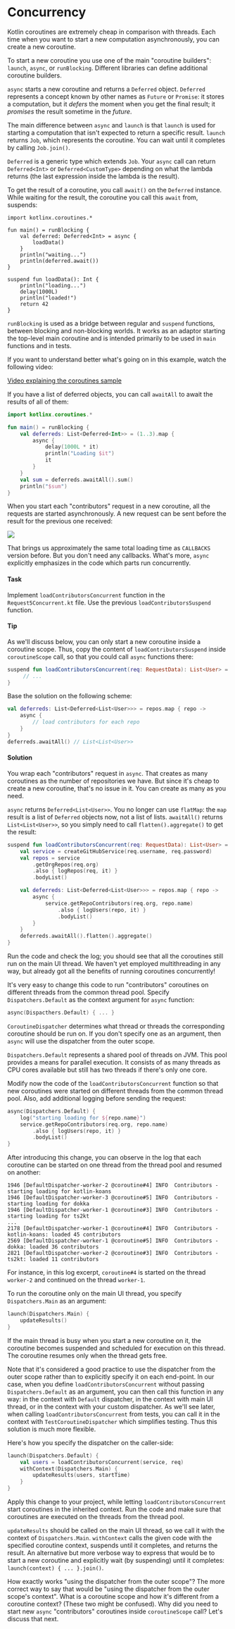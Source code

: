 # Concurrency

Kotlin coroutines are extremely cheap in comparison with threads.
Each time when you want to start a new computation asynchronously, you can create a new coroutine.

To start a new coroutine you use one of the main "coroutine builders": `launch`, `async`, or `runBlocking`.
Different libraries can define additional coroutine builders.

`async` starts a new coroutine and returns a `Deferred` object.
`Deferred` represents a concept known by other names as `Future` or `Promise`:
it stores a computation, but it *defers* the moment when you get the final result; 
it *promises* the result sometime in the *future*.

The main difference between `async` and `launch` is that `launch` is used for starting
a computation that isn't expected to return a specific result.
`launch` returns `Job`, which represents the coroutine.
You can wait until it completes by calling `Job.join()`. 

`Deferred` is a generic type which extends `Job`.
Your `async` call can return `Deferred<Int>` or `Deferred<CustomType>`
depending on what the lambda returns (the last expression inside the lambda is the result).

To get the result of a coroutine, you call `await()` on the `Deferred` instance.
While waiting for the result, the coroutine you call this `await` from, suspends:

```run-kotlin
import kotlinx.coroutines.*

fun main() = runBlocking {
    val deferred: Deferred<Int> = async {
        loadData()
    }
    println("waiting...")
    println(deferred.await())
}

suspend fun loadData(): Int {
    println("loading...")
    delay(1000L)
    println("loaded!")
    return 42
}
```

`runBlocking` is used as a bridge between regular and `suspend` functions, between blocking and non-blocking worlds.
It works as an adaptor starting the top-level main coroutine and is intended primarily to be used in `main` functions
and in tests.

If you want to understand better what's going on in this example, watch the following video:

[Video explaining the coroutines sample](https://youtu.be/zEZc5AmHQhk) 

If you have a list of deferred objects, you can call `awaitAll` to await the results of all of them:

```kotlin
import kotlinx.coroutines.*

fun main() = runBlocking {
    val deferreds: List<Deferred<Int>> = (1..3).map {
        async {
            delay(1000L * it)
            println("Loading $it")
            it
        }
    }
    val sum = deferreds.awaitAll().sum()
    println("$sum")
}
```

When you start each "contributors" request in a new coroutine,
all the requests are started asynchronously.
A new request can be sent before the result for the previous one received:  

![](./assets/5-concurrency/Concurrency.png)

That brings us approximately the same total loading time as `CALLBACKS` version before.
But you don't need any callbacks.
What's more, `async` explicitly emphasizes in the code which parts run concurrently.  

#### Task

Implement `loadContributorsConcurrent` function in the `Request5Concurrent.kt` file.
Use the previous `loadContributorsSuspend` function.
 
#### Tip

As we'll discuss below, you can only start a new coroutine inside a coroutine scope.
Thus, copy the content of `loadContributorsSuspend` inside `coroutineScope` call,
so that you could call `async` functions there:

```kotlin
suspend fun loadContributorsConcurrent(req: RequestData): List<User> = coroutineScope {
     // ...
}
```

Base the solution on the following scheme:

```kotlin
val deferreds: List<Deferred<List<User>>> = repos.map { repo ->
    async {
        // load contributors for each repo
    }
}
deferreds.awaitAll() // List<List<User>> 
```

#### Solution

You wrap each "contributors" request in `async`.
That creates as many coroutines as the number of repositories we have.
But since it's cheap to create a new coroutine, that's no issue in it.
You can create as many as you need.
 
`async` returns `Deferred<List<User>>`. 
You no longer can use `flatMap`: the `map` result is a list of `Deferred` objects now, not a list of lists.
`awaitAll()` returns `List<List<User>>`, so you simply need to call `flatten().aggregate()` to get the result: 

```kotlin
suspend fun loadContributorsConcurrent(req: RequestData): List<User> = coroutineScope {
    val service = createGitHubService(req.username, req.password)
    val repos = service
        .getOrgRepos(req.org)
        .also { logRepos(req, it) }
        .bodyList()

    val deferreds: List<Deferred<List<User>>> = repos.map { repo ->
        async {
            service.getRepoContributors(req.org, repo.name)
                .also { logUsers(repo, it) }
                .bodyList()
        }
    }
    deferreds.awaitAll().flatten().aggregate()
}
```

Run the code and check the log; you should see that all the coroutines still run on the main UI thread.
We haven't yet employed multithreading in any way,
but already got all the benefits of running coroutines concurrently!

It's very easy to change this code to run "contributors" coroutines on different threads from the common thread pool.
Specify `Dispatchers.Default` as the context argument for `async` function:

```kotlin
async(Dispacthers.Default) { ... }
``` 

`CoroutineDispatcher` determines what thread or threads the corresponding coroutine should be run on.
If you don't specify one as an argument, then `async` will use the dispatcher from the outer scope.

`Dispatchers.Default` represents a shared pool of threads on JVM.
This pool provides a means for parallel execution. 
It consists of as many threads as CPU cores available but still has two threads if there's only one core. 

Modify now the code of the `loadContributorsConcurrent` function so that new coroutines were started on different
threads from the common thread pool.
Also, add additional logging before sending the request:

```kotlin
async(Dispatchers.Default) {
    log("starting loading for ${repo.name}")
    service.getRepoContributors(req.org, repo.name)
        .also { logUsers(repo, it) }
        .bodyList()
}
```

After introducing this change, you can observe in the log that each coroutine can be started on one thread
from the thread pool and resumed on another:

```
1946 [DefaultDispatcher-worker-2 @coroutine#4] INFO  Contributors - starting loading for kotlin-koans
1946 [DefaultDispatcher-worker-3 @coroutine#5] INFO  Contributors - starting loading for dokka
1946 [DefaultDispatcher-worker-1 @coroutine#3] INFO  Contributors - starting loading for ts2kt
...
2178 [DefaultDispatcher-worker-1 @coroutine#4] INFO  Contributors - kotlin-koans: loaded 45 contributors
2569 [DefaultDispatcher-worker-1 @coroutine#5] INFO  Contributors - dokka: loaded 36 contributors
2821 [DefaultDispatcher-worker-2 @coroutine#3] INFO  Contributors - ts2kt: loaded 11 contributors
``` 

For instance, in this log excerpt, `coroutine#4` is started on the thread `worker-2` and continued on the thread `worker-1`.

To run the coroutine only on the main UI thread, you specify `Dispatchers.Main` as an argument:  

```kotlin
launch(Dispatchers.Main) {
    updateResults()
}
```

If the main thread is busy when you start a new coroutine on it,
the coroutine becomes suspended and scheduled for execution on this thread.
The coroutine resumes only when the thread gets free.

Note that it's considered a good practice to use the dispatcher from the outer scope rather than to explicitly specify it
on each end-point.
In our case, when you define `loadContributorsConcurrent` without passing `Dispatchers.Default` as an argument,
you can then call this function in any way: in the context with `Default` dispatcher,
in the context with main UI thread, or in the context with your custom dispatcher.
As we'll see later, when calling `loadContributorsConcurrent` from tests, you can call it in the context with 
`TestCoroutineDispatcher` which simplifies testing. Thus this solution is much more flexible. 

Here's how you specify the dispatcher on the caller-side:

```kotlin
launch(Dispatchers.Default) {
    val users = loadContributorsConcurrent(service, req)
    withContext(Dispatchers.Main) {
        updateResults(users, startTime)
    }
}
```

Apply this change to your project, while letting `loadContributorsConcurrent` start coroutines in the inherited context.
Run the code and make sure that coroutines are executed on the threads from the thread pool. 

`updateResults` should be called on the main UI thread, so we call it with the context of `Dispatchers.Main`.
`withContext` calls the given code with the specified coroutine context, suspends until it completes,
and returns the result.
An alternative but more verbose way to express that would be to start a new coroutine and explicitly wait (by
suspending) until it completes: `launch(context) { ... }.join()`. 

How exactly works "using the dispatcher from the outer scope"?
The more correct way to say that would be "using the dispatcher from the outer scope's context".
What is a coroutine scope and how it's different from a coroutine context?
(These two might be confused).
Why did you need to start new `async` "contributors" coroutines inside `coroutineScope` call?
Let's discuss that next.  
